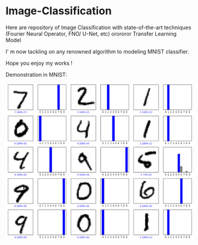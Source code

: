 # Image-Classification

Here are repository of Image Classification with state-of-the-art techniques (Fourier Neural Operator, FNO/ U-Net, etc) orororor Transfer Learning Model

I' m now tackling on any renowned algorithm to modeling MNIST classifier. 

Hope you enjoy my works !


Demonstration in MNIST:

![alt www](https://github.com/KozakHou/Image-Classification/blob/main/output.png)
